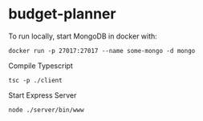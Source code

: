 # budget-planner

 
To run locally, start MongoDB in docker with:

`docker run -p 27017:27017 --name some-mongo -d mongo`

Compile Typescript

`tsc -p ./client`

Start Express Server

`node ./server/bin/www`